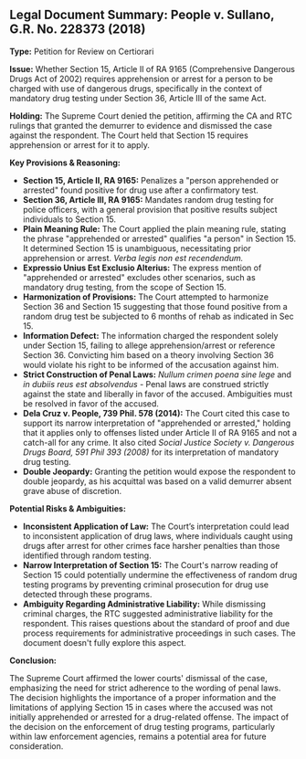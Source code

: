 ## Legal Document Summary: People v. Sullano, G.R. No. 228373 (2018)

**Type:** Petition for Review on Certiorari

**Issue:** Whether Section 15, Article II of RA 9165 (Comprehensive Dangerous Drugs Act of 2002) requires apprehension or arrest for a person to be charged with use of dangerous drugs, specifically in the context of mandatory drug testing under Section 36, Article III of the same Act.

**Holding:** The Supreme Court denied the petition, affirming the CA and RTC rulings that granted the demurrer to evidence and dismissed the case against the respondent. The Court held that Section 15 requires apprehension or arrest for it to apply.

**Key Provisions & Reasoning:**

*   **Section 15, Article II, RA 9165:** Penalizes a "person apprehended or arrested" found positive for drug use after a confirmatory test.
*   **Section 36, Article III, RA 9165:** Mandates random drug testing for police officers, with a general provision that positive results subject individuals to Section 15.
*   **Plain Meaning Rule:** The Court applied the plain meaning rule, stating the phrase "apprehended or arrested" qualifies "a person" in Section 15. It determined Section 15 is unambiguous, necessitating prior apprehension or arrest. *Verba legis non est recendendum.*
*   **Expressio Unius Est Exclusio Alterius:** The express mention of "apprehended or arrested" excludes other scenarios, such as mandatory drug testing, from the scope of Section 15.
*   **Harmonization of Provisions:** The Court attempted to harmonize Section 36 and Section 15 suggesting that those found positive from a random drug test be subjected to 6 months of rehab as indicated in Sec 15.
*   **Information Defect:** The information charged the respondent solely under Section 15, failing to allege apprehension/arrest or reference Section 36. Convicting him based on a theory involving Section 36 would violate his right to be informed of the accusation against him.
*   **Strict Construction of Penal Laws:** *Nullum crimen poena sine lege* and *in dubiis reus est absolvendus* - Penal laws are construed strictly against the state and liberally in favor of the accused. Ambiguities must be resolved in favor of the accused.
*   **Dela Cruz v. People, 739 Phil. 578 (2014):** The Court cited this case to support its narrow interpretation of "apprehended or arrested," holding that it applies only to offenses listed under Article II of RA 9165 and not a catch-all for any crime. It also cited *Social Justice Society v. Dangerous Drugs Board, 591 Phil 393 (2008)* for its interpretation of mandatory drug testing.
*   **Double Jeopardy:** Granting the petition would expose the respondent to double jeopardy, as his acquittal was based on a valid demurrer absent grave abuse of discretion.

**Potential Risks & Ambiguities:**

*   **Inconsistent Application of Law:** The Court’s interpretation could lead to inconsistent application of drug laws, where individuals caught using drugs after arrest for other crimes face harsher penalties than those identified through random testing.
*   **Narrow Interpretation of Section 15:** The Court's narrow reading of Section 15 could potentially undermine the effectiveness of random drug testing programs by preventing criminal prosecution for drug use detected through these programs.
*   **Ambiguity Regarding Administrative Liability:** While dismissing criminal charges, the RTC suggested administrative liability for the respondent. This raises questions about the standard of proof and due process requirements for administrative proceedings in such cases. The document doesn't fully explore this aspect.

**Conclusion:**

The Supreme Court affirmed the lower courts' dismissal of the case, emphasizing the need for strict adherence to the wording of penal laws. The decision highlights the importance of a proper information and the limitations of applying Section 15 in cases where the accused was not initially apprehended or arrested for a drug-related offense. The impact of the decision on the enforcement of drug testing programs, particularly within law enforcement agencies, remains a potential area for future consideration.

